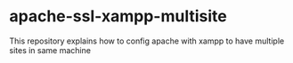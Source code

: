 # apache-ssl-xampp-multisite
This repository explains how to config apache with xampp to have multiple sites in same machine
